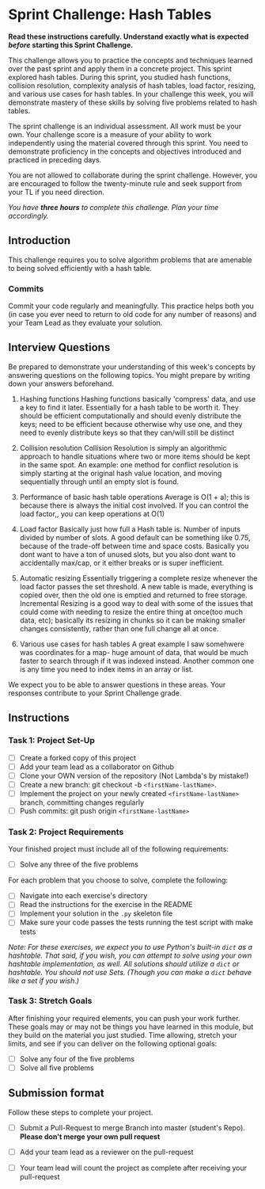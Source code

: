 # Sprint Challenge: Hash Tables

**Read these instructions carefully. Understand exactly what is expected _before_ starting this Sprint Challenge.**

This challenge allows you to practice the concepts and techniques learned over the past sprint and apply them in a concrete project. This sprint explored hash tables. During this sprint, you studied hash functions, collision resolution, complexity analysis of hash tables, load factor, resizing, and various use cases for hash tables. In your challenge this week, you will demonstrate mastery of these skills by solving five problems related to hash tables.

The sprint challenge is an individual assessment. All work must be your own. Your challenge score is a measure of your ability to work independently using the material covered through this sprint. You need to demonstrate proficiency in the concepts and objectives introduced and practiced in preceding days.

You are not allowed to collaborate during the sprint challenge. However, you are encouraged to follow the twenty-minute rule and seek support from your TL if you need direction.

_You have **three hours** to complete this challenge. Plan your time accordingly._

## Introduction

This challenge requires you to solve algorithm problems that are amenable to being solved efficiently with a hash table.

### Commits

Commit your code regularly and meaningfully. This practice helps both you (in case you ever need to return to old code for any number of reasons) and your Team Lead as they evaluate your solution.

## Interview Questions

Be prepared to demonstrate your understanding of this week's concepts by answering questions on the following topics. You might prepare by writing down your answers beforehand.

1. Hashing functions
    Hashing functions basically 'compress' data, and use a key to find it later. Essentially for a hash table to be worth it. They should be efficient computationally and should evenly distribute the keys; need to be efficient because otherwise why use one, and they need to evenly distribute keys so that they can/will still be distinct

2. Collision resolution
    Collision Resolution is simply an algorithmic approach to handle situations where two or more items should be kept in the same spot.
    An example: one method for conflict resolution is simply starting at the original hash value location, and moving sequentially through until an empty slot is found.

3. Performance of basic hash table operations
    Average is O(1 + a); this is because there is always the initial cost involved. If you can control the load factor,, you can keep operations at O(1)

4. Load factor
    Basically just how full a Hash table is. Number of inputs divided by number of slots. A good default can be something like 0.75, because of the trade-off between time and space costs. Basically you dont want to have a ton of unused slots, but you also dont want to accidentally max/cap, or it either breaks or is super inefficient.

5. Automatic resizing
    Essentially triggering a complete resize whenever the load factor passes the set threshold. A new table is made, everything is copied over, then the old one is emptied and returned to free storage.
    Incremental Resizing is a good way to deal with some of the issues that could come with needing to resize the entire thing at once(too much data, etc); basically its resizing in chunks so it can be making smaller changes consistently, rather than one full change all at once.

6. Various use cases for hash tables
    A great example I saw somehwere was coordinates for a map- huge amount of data, that would be much faster to search through if it was indexed instead.
    Another common one is any time you need to index items in an array or list.


We expect you to be able to answer questions in these areas. Your responses contribute to your Sprint Challenge grade.

## Instructions

### Task 1: Project Set-Up

- [ ] Create a forked copy of this project
- [ ] Add your team lead as a collaborator on Github
- [ ] Clone your OWN version of the repository (Not Lambda's by mistake!)
- [ ] Create a new branch: git checkout -b `<firstName-lastName>`.
- [ ] Implement the project on your newly created `<firstName-lastName>` branch, committing changes regularly
- [ ] Push commits: git push origin `<firstName-lastName>`

### Task 2: Project Requirements

Your finished project must include all of the following requirements:

- [ ] Solve any three of the five problems

For each problem that you choose to solve, complete the following:

- [ ] Navigate into each exercise's directory
- [ ] Read the instructions for the exercise in the README
- [ ] Implement your solution in the `.py` skeleton file
- [ ] Make sure your code passes the tests running the test script with make tests

*Note: For these exercises, we expect you to use Python's built-in `dict` as a hashtable. That said, if you wish, you can attempt to solve using your own hashtable implementation, as well. All solutions should utilize a `dict` or hashtable. You should not use Sets. (Though you can make a `dict` behave like a set if you wish.)*

### Task 3: Stretch Goals

After finishing your required elements, you can push your work further. These goals may or may not be things you have learned in this module, but they build on the material you just studied. Time allowing, stretch your limits, and see if you can deliver on the following optional goals:

- [ ] Solve any four of the five problems
- [ ] Solve all five problems

## Submission format

Follow these steps to complete your project.

- [ ] Submit a Pull-Request to merge <firstName-lastName> Branch into master (student's  Repo). **Please don't merge your own pull request**
- [ ] Add your team lead as a reviewer on the pull-request
- [ ] Your team lead will count the project as complete after receiving your pull-request

